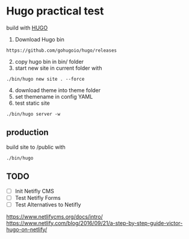 # Hugo practical test
build with [HUGO](https://gohugo.io/)


1. Download Hugo bin
```
https://github.com/gohugoio/hugo/releases
```
2. copy hugo bin in bin/ folder
3. start new site in current folder with 
```
./bin/hugo new site . --force
```
4. download theme into theme folder
5. set themename in config YAML
6. test static site
```
./bin/hugo server -w
```

## production
build site to /public with
```
./bin/hugo 
```

## TODO

- [ ] Init Netifly CMS
- [ ] Test Netifly Forms
- [ ] Test Alternatives to Netifly

https://www.netlifycms.org/docs/intro/
https://www.netlify.com/blog/2016/09/21/a-step-by-step-guide-victor-hugo-on-netlify/
